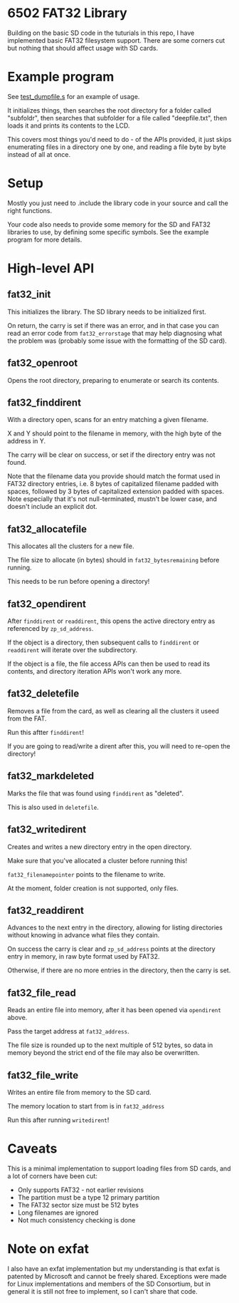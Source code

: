 # 6502 FAT32 Library

Building on the basic SD code in the tuturials in this repo, I have implemented
basic FAT32 filesystem support.  There are some corners cut but nothing that
should affect usage with SD cards.

# Example program

See [test\_dumpfile.s](../src/test\_dumpfile.s) for an example of usage.

It initializes things, then searches the root directory for a folder called "subfoldr",
then searches that subfolder for a file called "deepfile.txt", then loads it and prints
its contents to the LCD.

This covers most things you'd need to do - of the APIs provided, it just skips
enumerating files in a directory one by one, and reading a file byte by byte instead
of all at once.

# Setup

Mostly you just need to .include the library code in your source and call the
right functions.

Your code also needs to provide some memory for the SD and FAT32 libraries to
use, by defining some specific symbols.  See the example program for more
details.


# High-level API

## fat32\_init

This initializes the library.  The SD library needs to be initialized first.

On return, the carry is set if there was an error, and in that case you can read an
error code from `fat32_errorstage` that may help diagnosing what the problem was
(probably some issue with the formatting of the SD card).

## fat32\_openroot

Opens the root directory, preparing to enumerate or search its contents.

## fat32\_finddirent

With a directory open, scans for an entry matching a given filename.

X and Y should point to the filename in memory, with the high byte of the address in Y.

The carry will be clear on success, or set if the directory entry was not found.

Note that the filename data you provide should match the format used in FAT32
directory entries, i.e. 8 bytes of capitalized filename padded with spaces,
followed by 3 bytes of capitalized extension padded with spaces.  Note
especially that it's not null-terminated, mustn't be lower case, and doesn't
include an explicit dot.

## fat32\_allocatefile

This allocates all the clusters for a new file.

The file size to allocate (in bytes) should in `fat32_bytesremaining` before running.

This needs to be run before opening a directory!

## fat32\_opendirent

After `finddirent` or `readdirent`, this opens the active directory entry
as referenced by `zp_sd_address`.

If the object is a directory, then subsequent calls to `finddirent` or `readdirent` will
iterate over the subdirectory.

If the object is a file, the file access APIs can then be used to read its contents,
and directory iteration APIs won't work any more.

## fat32\_deletefile

Removes a file from the card, as well as clearing all the clusters
it useed from the FAT.

Run this aftter `finddirent`!

If you are going to read/write a dirent after this, you will need to re-open the directory!

## fat32\_markdeleted

Marks the file that was found using `finddirent` as "deleted".

This is also used in `deletefile`.

## fat32\_writedirent

Creates and writes a new directory entry in the open directory.

Make sure that you've allocated a cluster before running this!

`fat32_filenamepointer` points to the filename to write.

At the moment, folder creation is not supported, only files.

## fat32\_readdirent

Advances to the next entry in the directory, allowing for listing directories
without knowing in advance what files they contain.

On success the carry is clear and `zp_sd_address` points at the directory entry
in memory, in raw byte format used by FAT32.

Otherwise, if there are no more entries in the directory, then the carry is set.

## fat32\_file\_read

Reads an entire file into memory, after it has been opened via `opendirent` above.

Pass the target address at `fat32_address`.

The file size is rounded up to the next multiple of 512 bytes, so data in
memory beyond the strict end of the file may also be overwritten.

## fat32\_file\_write

Writes an entire file from memory to the SD card.

The memory location to start from is in `fat32_address`

Run this after running `writedirent`!

# Caveats

This is a minimal implementation to support loading files from SD cards, and a lot
of corners have been cut:

* Only supports FAT32 - not earlier revisions
* The partition must be a type 12 primary partition
* The FAT32 sector size must be 512 bytes
* Long filenames are ignored
* Not much consistency checking is done


# Note on exfat

I also have an exfat implementation but my understanding is that exfat is
patented by Microsoft and cannot be freely shared.  Exceptions were made for
Linux implementations and members of the SD Consortium, but in general it is
still not free to implement, so I can't share that code.

